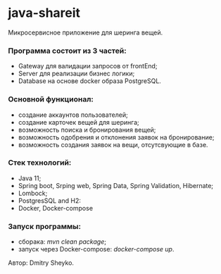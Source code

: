 # java-shareit
Микросервисное приложение для шеринга вещей. 

### Программа состоит из 3 частей: 
- Gateway для валидации запросов от frontEnd;  
- Server для реализации бизнес логики; 
- Database на основе docker образа PostgreSQL.  

### Основной функционал: 
- создание аккаунтов пользователей;  
- создание карточек вещей для шеринга;
- возможность поиска и бронирования вещей;
- возможность одобрения и отклонения заявок на бронирование;
- возможность создания заявок на вещи, отсутсвующие в базе.

### Стек технологий:
- Java 11;
- Spring boot, Srping web, Spring Data, Spring Validation, Hibernate;
- Lombock;
- PostgresSQL and H2:
- Docker, Docker-compose

### Запуск программы:
- сборака: _mvn clean package_;
- запуск через Docker-compose: _docker-compose up_.

Автор: Dmitry Sheyko.

